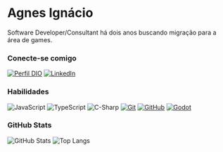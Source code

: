 # Agnes Ignácio

Software Developer/Consultant há dois anos buscando migração para a área de games.

### Conecte-se comigo

[![Perfil DIO](https://img.shields.io/badge/-Meu%20Perfil%20na%20DIO-30A3DC?style=for-the-badge)](https://www.dio.me/users/agnes_ignea)
[![LinkedIn](https://img.shields.io/badge/-LinkedIn-000?style=for-the-badge&logo=linkedin&logoColor=30A3DC)](https://www.linkedin.com/in/agnes-ign%C3%A1cio-a07762125/)

### Habilidades

![JavaScript](https://img.shields.io/badge/JavaScript-000?style=for-the-badge&logo=javascript&logoColor=30A3DC)
![TypeScript](https://img.shields.io/badge/TypeScript-000?style=for-the-badge&logo=typescript&logoColor=30A3DC)
![C-Sharp](https://img.shields.io/badge/CSharp-000?style=for-the-badge&logo=csharp&logoColor=30A3DC)
[![Git](https://img.shields.io/badge/Git-000?style=for-the-badge&logo=git&logoColor=E94D5F)](https://git-scm.com/doc)
[![GitHub](https://img.shields.io/badge/GitHub-000?style=for-the-badge&logo=github&logoColor=30A3DC)](https://docs.github.com/)
[![Godot](https://img.shields.io/badge/Godot-000?style=for-the-badge&logo=godot&logoColor=30A3DC)](https://docs.github.com/)


### GitHub Stats

![GitHub Stats](https://github-readme-stats.vercel.app/api?username=agnes-ignacio&theme=transparent&bg_color=000&border_color=30A3DC&show_icons=true&icon_color=30A3DC&title_color=E94D5F&text_color=FFF)
![Top Langs](https://github-readme-stats-git-masterrstaa-rickstaa.vercel.app/api/top-langs/?username=agnes-ignacio&layout=compact&bg_color=000&border_color=30A3DC&title_color=E94D5F&text_color=FFF)


